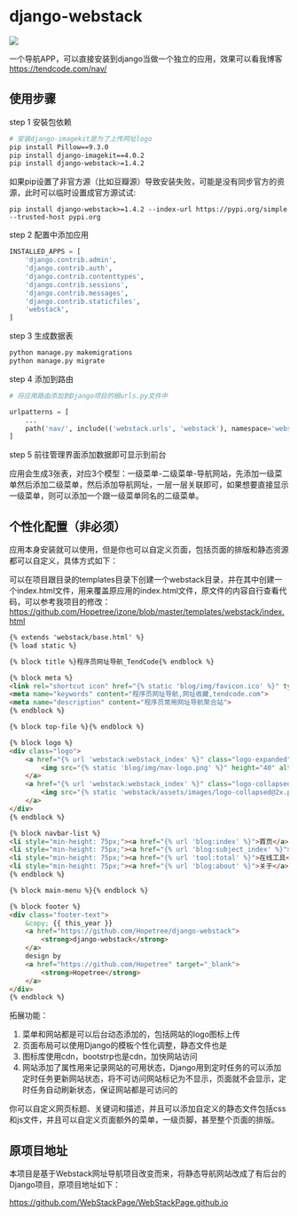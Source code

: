 # django-webstack

![](https://camo.githubusercontent.com/cd5db39ba59752822b7770d5074571fc4db1660af9066dfdb9953ff53ed7195e/687474703a2f2f7777772e776562737461636b2e63632f6173736574732f696d616765732f707265766965772e676966)

一个导航APP，可以直接安装到django当做一个独立的应用，效果可以看我博客 https://tendcode.com/nav/

## 使用步骤

step 1 安裝包依赖

```bash
# 安装django-imagekit是为了上传网址logo
pip install Pillow==9.3.0
pip install django-imagekit==4.0.2
pip install django-webstack>=1.4.2
```

如果pip设置了非官方源（比如豆瓣源）导致安装失败，可能是没有同步官方的资源，此时可以临时设置成官方源试试:

```shell
pip install django-webstack>=1.4.2 --index-url https://pypi.org/simple --trusted-host pypi.org
```

step 2 配置中添加应用

```python
INSTALLED_APPS = [
    'django.contrib.admin',
    'django.contrib.auth',
    'django.contrib.contenttypes',
    'django.contrib.sessions',
    'django.contrib.messages',
    'django.contrib.staticfiles',
    'webstack',
]
```

step 3 生成数据表

```bash
python manage.py makemigrations
python manage.py migrate
```

step 4 添加到路由

```python
# 将应用路由添加到Django项目的根urls.py文件中

urlpatterns = [
    ...
    path('nav/', include(('webstack.urls', 'webstack'), namespace='webstack')),
]
```

step 5 前往管理界面添加数据即可显示到前台

应用会生成3张表，对应3个模型：一级菜单-二级菜单-导航网站，先添加一级菜单然后添加二级菜单，然后添加导航网址，一层一层关联即可，如果想要直接显示一级菜单，则可以添加一个跟一级菜单同名的二级菜单。

## 个性化配置（非必须）

应用本身安装就可以使用，但是你也可以自定义页面，包括页面的排版和静态资源都可以自定义，具体方式如下：

可以在项目跟目录的templates目录下创建一个webstack目录，并在其中创建一个index.html文件，用来覆盖原应用的index.html文件，原文件的内容自行查看代码，可以参考我项目的修改：https://github.com/Hopetree/izone/blob/master/templates/webstack/index.html

```html
{% extends 'webstack/base.html' %}
{% load static %}

{% block title %}程序员网址导航_TendCode{% endblock %}

{% block meta %}
<link rel="shortcut icon" href="{% static 'blog/img/favicon.ico' %}" type="image/x-icon"/>
<meta name="keywords" content="程序员网址导航,网址收藏,tendcode.com">
<meta name="description" content="程序员常用网址导航聚合站">
{% endblock %}

{% block top-file %}{% endblock %}

{% block logo %}
<div class="logo">
    <a href="{% url 'webstack:webstack_index' %}" class="logo-expanded">
        <img src="{% static 'blog/img/nav-logo.png' %}" height="40" alt=""/>
    </a>
    <a href="{% url 'webstack:webstack_index' %}" class="logo-collapsed">
        <img src="{% static 'webstack/assets/images/logo-collapsed@2x.png' %}" height="40" alt=""/>
    </a>
</div>
{% endblock %}

{% block navbar-list %}
<li style="min-height: 75px;"><a href="{% url 'blog:index' %}">首页</a></li>
<li style="min-height: 75px;"><a href="{% url 'blog:subject_index' %}">博客专题</a></li>
<li style="min-height: 75px;"><a href="{% url 'tool:total' %}">在线工具</a></li>
<li style="min-height: 75px;"><a href="{% url 'blog:about' %}">关于</a></li>
{% endblock %}

{% block main-menu %}{% endblock %}

{% block footer %}
<div class="footer-text">
    &copy; {{ this_year }}
    <a href="https://github.com/Hopetree/django-webstack">
        <strong>django-webstack</strong>
    </a>
    design by
    <a href="https://github.com/Hopetree" target="_blank">
        <strong>Hopetree</strong>
    </a>
</div>
{% endblock %}
```

拓展功能：

1. 菜单和网站都是可以后台动态添加的，包括网站的logo图标上传
2. 页面布局可以使用Django的模板个性化调整，静态文件也是
3. 图标库使用cdn，bootstrp也是cdn，加快网站访问
4. 网站添加了属性用来记录网站的可用状态，Django用到定时任务的可以添加定时任务更新网站状态，将不可访问网站标记为不显示，页面就不会显示，定时任务自动刷新状态，保证网站都是可访问的

你可以自定义网页标题、关键词和描述，并且可以添加自定义的静态文件包括css和js文件，并且可以自定义页面额外的菜单，一级页脚，甚至整个页面的排版。

## 原项目地址

本项目是基于Webstack网址导航项目改变而来，将静态导航网站改成了有后台的Django项目，原项目地址如下：

https://github.com/WebStackPage/WebStackPage.github.io

